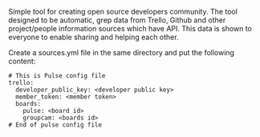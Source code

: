 Simple tool for creating open source developers community.
The tool designed to be automatic, grep data from Trello, Github and other project/people information sources which have API.
This data is shown to everyone to enable sharing and helping each other.

Create a sources.yml file in the same directory and put the following content: 

    # This is Pulse config file
    trello: 
      developer_public_key: <developer public key>
      member_token: <member token>
      boards:
        pulse: <board id>
        groupcam: <boards id>
    # End of pulse config file
